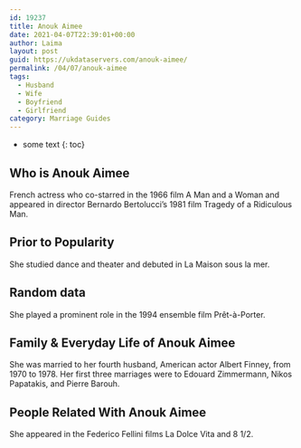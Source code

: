 ```yaml
---
id: 19237
title: Anouk Aimee
date: 2021-04-07T22:39:01+00:00
author: Laima
layout: post
guid: https://ukdataservers.com/anouk-aimee/
permalink: /04/07/anouk-aimee
tags:
  - Husband
  - Wife
  - Boyfriend
  - Girlfriend
category: Marriage Guides
---
```


* some text
{: toc}


## Who is Anouk Aimee
                  
                  
                  
French actress who co-starred in the 1966 film A Man and a Woman and appeared in director Bernardo Bertolucci&#8217;s 1981 film Tragedy of a Ridiculous Man.
                  
              
            
              
            
                
                
                
## Prior to Popularity
                  
                  
                  
She studied dance and theater and debuted in La Maison sous la mer.
                  
              
            
              
            
                
                
                
## Random data
                  
                  
                  
She played a prominent role in the 1994 ensemble film Prêt-à-Porter.
                  
              
            
              
            
                
                
                
## Family & Everyday Life of Anouk Aimee
                  
                  
                  
She was married to her fourth husband, American actor Albert Finney, from 1970 to 1978. Her first three marriages were to Edouard Zimmermann, Nikos Papatakis, and Pierre Barouh.
                  
              
            
              
            
                
                
                
## People Related With Anouk Aimee
                  
                  
                  
She appeared in the Federico Fellini films La Dolce Vita and 8 1/2.
                  
              
            
              
            
                
              
            
              
              
            
            
              
            
          
          
          